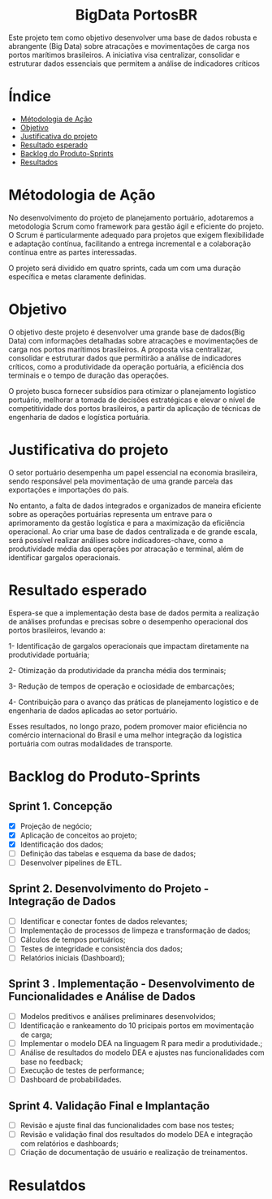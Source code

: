<div align="center">

<h1>BigData PortosBR</h1>

</div>

Este projeto tem como objetivo desenvolver uma base de dados robusta e abrangente (Big Data) sobre atracações e movimentações de carga nos portos marítimos brasileiros. A iniciativa visa centralizar, consolidar e estruturar dados essenciais que permitem a análise de indicadores críticos

# Índice

* [Métodologia de Ação](#metodologia-de-a%C3%A7%C3%A3o)
* [Objetivo](#objetivo)
* [Justificativa do projeto](#justificativa-do-projeto)
* [Resultado esperado](#resultado-esperado)
* [Backlog do Produto-Sprints](#backlog-do-produto-sprints)
* [Resultados](#resultados)




# Métodologia de Ação 

No desenvolvimento do projeto de planejamento portuário, adotaremos a metodologia Scrum como framework para gestão ágil e eficiente do projeto. O Scrum é particularmente adequado para projetos que exigem flexibilidade e adaptação contínua, facilitando a entrega incremental e a colaboração contínua entre as partes interessadas.

O projeto será dividido em quatro sprints, cada um com uma duração específica e metas claramente definidas.

# Objetivo 
O objetivo deste projeto é desenvolver uma grande base de dados(Big Data) com informações detalhadas sobre atracações e movimentações de carga nos portos marítimos brasileiros. A proposta visa centralizar, consolidar e estruturar dados que permitirão a análise de indicadores críticos, como a produtividade da operação portuária, a eficiência dos terminais e o tempo de duração das operações. 

O projeto busca fornecer subsídios para otimizar o planejamento logístico portuário, melhorar a tomada de decisões estratégicas e elevar o nível de competitividade dos portos brasileiros, a partir da aplicação de técnicas de engenharia de dados e logística portuária.

# Justificativa do projeto
O setor portuário desempenha um papel essencial na economia brasileira, sendo responsável pela movimentação de uma grande parcela das exportações e importações do país. 

No entanto, a falta de dados integrados e organizados de maneira eficiente sobre as operações portuárias representa um entrave para o aprimoramento da gestão logística e para a maximização da eficiência operacional. Ao criar uma base de dados centralizada e de grande escala, será possível realizar análises sobre indicadores-chave, como a produtividade média das operações por atracação e terminal, além de identificar gargalos operacionais.


# Resultado esperado
Espera-se que a implementação desta base de dados permita a realização de análises profundas e precisas sobre o desempenho operacional dos portos brasileiros, levando a:

1- Identificação de gargalos operacionais que impactam diretamente na produtividade portuária;

2- Otimização da produtividade da prancha média dos terminais;

3- Redução de tempos de operação e ociosidade de embarcações;

4- Contribuição para o avanço das práticas de planejamento logístico e de engenharia de dados aplicadas ao setor portuário.

Esses resultados, no longo prazo, podem promover maior eficiência no comércio internacional do Brasil e uma melhor integração da logística portuária com outras modalidades de transporte.

# Backlog do Produto-Sprints

## Sprint 1. Concepção
- [x] Projeção de negócio;
- [x] Aplicação de conceitos ao projeto;
- [x] Identificação dos dados;
- [ ] Definição das tabelas e esquema da base de dados;
- [ ] Desenvolver pipelines de ETL.

## Sprint 2. Desenvolvimento do Projeto - Integração de Dados
- [ ] Identificar e conectar fontes de dados relevantes;
- [ ] Implementação de processos de limpeza e transformação de dados;
- [ ] Cálculos de tempos portuários;
- [ ] Testes de integridade e consistência dos dados;
- [ ] Relatórios iniciais (Dashboard);
      
## Sprint 3 . Implementação - Desenvolvimento de Funcionalidades e Análise de Dados
- [ ] Modelos preditivos e análises preliminares desenvolvidos;
- [ ] Identificação e rankeamento do 10 pricipais portos em movimentação de carga;
- [ ] Implementar o modelo DEA na linguagem R para medir a produtividade.;
- [ ] Análise de resultados do modelo DEA e ajustes nas funcionalidades com base no feedback;
- [ ] Execução de testes de performance;
- [ ] Dashboard de probabilidades.
      
## Sprint 4. Validação Final e Implantação
- [ ] Revisão e ajuste final das funcionalidades com base nos testes;
- [ ] Revisão e validação final dos resultados do modelo DEA e integração com relatórios e dashboards;
- [ ] Criação de documentação de usuário e realização de treinamentos.

# Resulatdos


